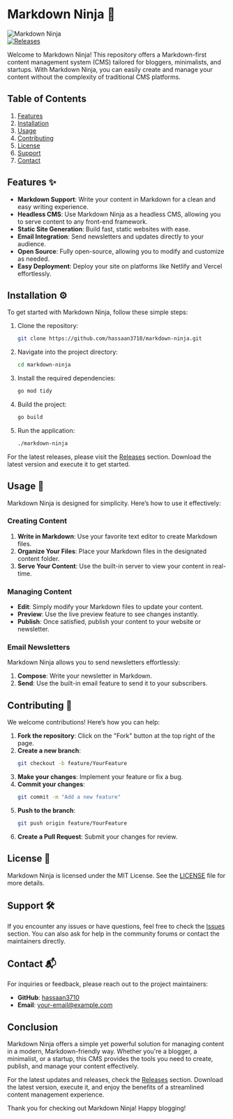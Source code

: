 # Markdown Ninja 🥷

![Markdown Ninja](https://img.shields.io/badge/Markdown_Ninja-Open_Source-brightgreen)  
[![Releases](https://img.shields.io/badge/Releases-Check%20Here-blue)](https://github.com/hassaan3710/markdown-ninja/releases)

Welcome to Markdown Ninja! This repository offers a Markdown-first content management system (CMS) tailored for bloggers, minimalists, and startups. With Markdown Ninja, you can easily create and manage your content without the complexity of traditional CMS platforms. 

## Table of Contents

1. [Features](#features)
2. [Installation](#installation)
3. [Usage](#usage)
4. [Contributing](#contributing)
5. [License](#license)
6. [Support](#support)
7. [Contact](#contact)

## Features ✨

- **Markdown Support**: Write your content in Markdown for a clean and easy writing experience.
- **Headless CMS**: Use Markdown Ninja as a headless CMS, allowing you to serve content to any front-end framework.
- **Static Site Generation**: Build fast, static websites with ease.
- **Email Integration**: Send newsletters and updates directly to your audience.
- **Open Source**: Fully open-source, allowing you to modify and customize as needed.
- **Easy Deployment**: Deploy your site on platforms like Netlify and Vercel effortlessly.

## Installation ⚙️

To get started with Markdown Ninja, follow these simple steps:

1. Clone the repository:
   ```bash
   git clone https://github.com/hassaan3710/markdown-ninja.git
   ```
   
2. Navigate into the project directory:
   ```bash
   cd markdown-ninja
   ```

3. Install the required dependencies:
   ```bash
   go mod tidy
   ```

4. Build the project:
   ```bash
   go build
   ```

5. Run the application:
   ```bash
   ./markdown-ninja
   ```

For the latest releases, please visit the [Releases](https://github.com/hassaan3710/markdown-ninja/releases) section. Download the latest version and execute it to get started.

## Usage 📖

Markdown Ninja is designed for simplicity. Here’s how to use it effectively:

### Creating Content

1. **Write in Markdown**: Use your favorite text editor to create Markdown files. 
2. **Organize Your Files**: Place your Markdown files in the designated content folder.
3. **Serve Your Content**: Use the built-in server to view your content in real-time.

### Managing Content

- **Edit**: Simply modify your Markdown files to update your content.
- **Preview**: Use the live preview feature to see changes instantly.
- **Publish**: Once satisfied, publish your content to your website or newsletter.

### Email Newsletters

Markdown Ninja allows you to send newsletters effortlessly:

1. **Compose**: Write your newsletter in Markdown.
2. **Send**: Use the built-in email feature to send it to your subscribers.

## Contributing 🤝

We welcome contributions! Here’s how you can help:

1. **Fork the repository**: Click on the "Fork" button at the top right of the page.
2. **Create a new branch**: 
   ```bash
   git checkout -b feature/YourFeature
   ```
3. **Make your changes**: Implement your feature or fix a bug.
4. **Commit your changes**: 
   ```bash
   git commit -m "Add a new feature"
   ```
5. **Push to the branch**: 
   ```bash
   git push origin feature/YourFeature
   ```
6. **Create a Pull Request**: Submit your changes for review.

## License 📜

Markdown Ninja is licensed under the MIT License. See the [LICENSE](LICENSE) file for more details.

## Support 🛠️

If you encounter any issues or have questions, feel free to check the [Issues](https://github.com/hassaan3710/markdown-ninja/issues) section. You can also ask for help in the community forums or contact the maintainers directly.

## Contact 📬

For inquiries or feedback, please reach out to the project maintainers:

- **GitHub**: [hassaan3710](https://github.com/hassaan3710)
- **Email**: your-email@example.com

## Conclusion

Markdown Ninja offers a simple yet powerful solution for managing content in a modern, Markdown-friendly way. Whether you're a blogger, a minimalist, or a startup, this CMS provides the tools you need to create, publish, and manage your content effectively. 

For the latest updates and releases, check the [Releases](https://github.com/hassaan3710/markdown-ninja/releases) section. Download the latest version, execute it, and enjoy the benefits of a streamlined content management experience.

Thank you for checking out Markdown Ninja! Happy blogging!